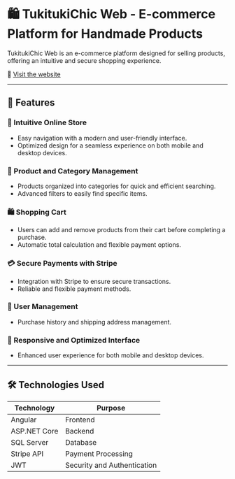 # 🛍️ TukitukiChic Web - E-commerce Platform for Handmade Products  

TukitukiChic Web is an e-commerce platform designed for selling products, offering an intuitive and secure shopping experience.  

🔗 [Visit the website](https://tukitukichic.com/)  

---  

## 🚀 Features  

### 🛒 Intuitive Online Store  
- Easy navigation with a modern and user-friendly interface.  
- Optimized design for a seamless experience on both mobile and desktop devices.  

### 📂 Product and Category Management  
- Products organized into categories for quick and efficient searching.  
- Advanced filters to easily find specific items.  

### 🛍️ Shopping Cart  
- Users can add and remove products from their cart before completing a purchase.  
- Automatic total calculation and flexible payment options.  

### 💳 Secure Payments with Stripe  
- Integration with Stripe to ensure secure transactions.  
- Reliable and flexible payment methods.  

### 👤 User Management  
- Purchase history and shipping address management.  

### 📱 Responsive and Optimized Interface  
- Enhanced user experience for both mobile and desktop devices.  

---  

## 🛠️ Technologies Used  

| Technology | Purpose |
|------------|---------|
| Angular | Frontend |
| ASP.NET Core | Backend |
| SQL Server | Database |
| Stripe API | Payment Processing |
| JWT | Security and Authentication |
